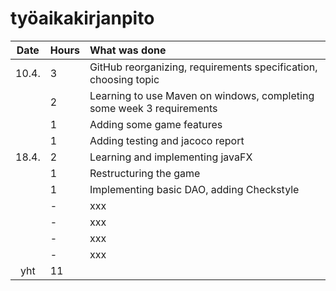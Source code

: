 # työaikakirjanpito

| Date  | Hours | What was done |
| :----:|:------| :-----|
| 10.4. | 3     | GitHub reorganizing, requirements specification, choosing topic |
|       | 2     | Learning to use Maven on windows, completing some week 3 requirements |
|       | 1     | Adding some game features |
|       | 1     | Adding testing and jacoco report |
| 18.4. | 2     | Learning and implementing javaFX |
|       | 1     | Restructuring the game |
|       | 1     | Implementing basic DAO, adding Checkstyle |
|       | -     | xxx |
|       | -     | xxx |
|       | -     | xxx |
|       | -     | xxx |
| yht   | 11    |     | 
